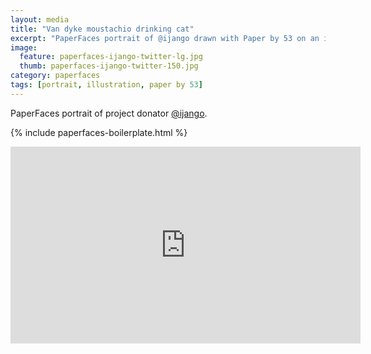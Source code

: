 ```yaml
---
layout: media
title: "Van dyke moustachio drinking cat"
excerpt: "PaperFaces portrait of @ijango drawn with Paper by 53 on an iPad."
image: 
  feature: paperfaces-ijango-twitter-lg.jpg
  thumb: paperfaces-ijango-twitter-150.jpg
category: paperfaces
tags: [portrait, illustration, paper by 53]
---
```


PaperFaces portrait of project donator [@ijango](http://twitter.com/ijango).

{% include paperfaces-boilerplate.html %}

<iframe width="560" height="315" src="http://www.youtube.com/embed/9XA2_0nysm8" frameborder="0"> </iframe>